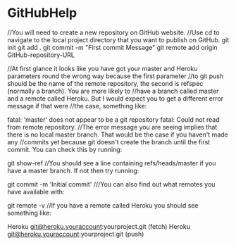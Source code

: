 # GitHubHelp

//You will need to create a new repository on GitHub website.
//Use cd to navigate to the local project directory that you want to publish on GitHub.
git init
git add .
git commit -m "First commit Message"
git remote add origin GitHub-repository-URL

//At first glance it looks like you have got your master and Heroku parameters round the wrong way because the first parameter //to git push should be the name of the remote repository, the second is refspec (normally a branch). You are more likely to //have a branch called master and a remote called Heroku. But I would expect you to get a different error message if that were //the case, something like:

fatal: 'master' does not appear to be a git repository
fatal: Could not read from remote repository.
//The error message you are seeing implies that there is no local master branch. That would be the case if you haven't made any //commits yet because git doesn't create the branch until the first commit. You can check this by running:

git show-ref
//You should see a line containing refs/heads/master if you have a master branch. If not then try running:

git commit -m 'Initial commit'
///You can also find out what remotes you have available with:

git remote -v
//If you have a remote called Heroku you should see something like:

Heroku  git@heroku.youraccount:yourproject.git (fetch)
Heroku  git@heroku.youraccount:yourproject.git (push)

